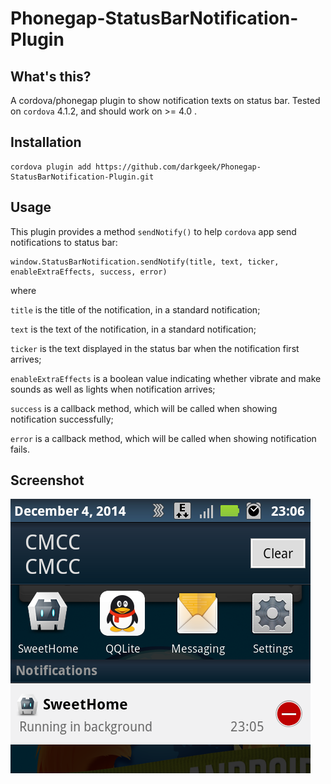 Phonegap-StatusBarNotification-Plugin
=====================================

## What's this?

A cordova/phonegap plugin to show notification texts on status bar. Tested on `cordova` 4.1.2, and should work on >= 4.0 .

## Installation

    cordova plugin add https://github.com/darkgeek/Phonegap-StatusBarNotification-Plugin.git

## Usage

This plugin provides a method `sendNotify()` to help `cordova` app send notifications to status bar:

    window.StatusBarNotification.sendNotify(title, text, ticker, enableExtraEffects, success, error)

where 

`title` is the title of the notification, in a standard notification;

`text` is the text of the notification, in a standard notification;

`ticker` is the text displayed in the status bar when the notification first arrives;

`enableExtraEffects` is a boolean value indicating whether vibrate and make sounds as well as lights when notification arrives;

`success` is a callback method, which will be called when showing notification successfully;

`error` is a callback method, which will be called when showing notification fails.

## Screenshot

![StatusBarNotification Screenshot](https://raw.githubusercontent.com/darkgeek/Phonegap-StatusBarNotification-Plugin/master/screenshot.png)
